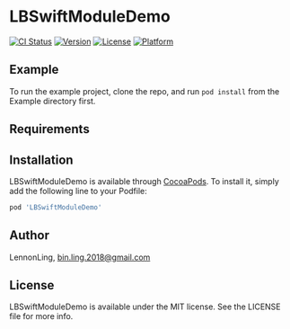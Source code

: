 # LBSwiftModuleDemo

[![CI Status](https://img.shields.io/travis/LennonLing/LBSwiftModuleDemo.svg?style=flat)](https://travis-ci.org/LennonLing/LBSwiftModuleDemo)
[![Version](https://img.shields.io/cocoapods/v/LBSwiftModuleDemo.svg?style=flat)](https://cocoapods.org/pods/LBSwiftModuleDemo)
[![License](https://img.shields.io/cocoapods/l/LBSwiftModuleDemo.svg?style=flat)](https://cocoapods.org/pods/LBSwiftModuleDemo)
[![Platform](https://img.shields.io/cocoapods/p/LBSwiftModuleDemo.svg?style=flat)](https://cocoapods.org/pods/LBSwiftModuleDemo)

## Example

To run the example project, clone the repo, and run `pod install` from the Example directory first.

## Requirements

## Installation

LBSwiftModuleDemo is available through [CocoaPods](https://cocoapods.org). To install
it, simply add the following line to your Podfile:

```ruby
pod 'LBSwiftModuleDemo'
```

## Author

LennonLing, bin.ling.2018@gmail.com

## License

LBSwiftModuleDemo is available under the MIT license. See the LICENSE file for more info.
